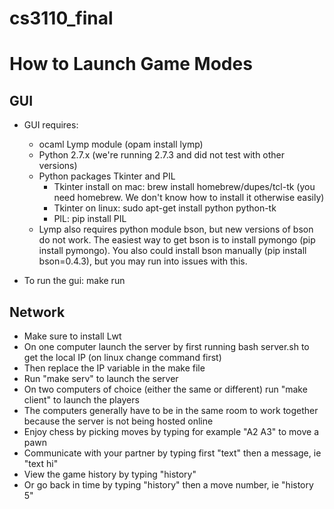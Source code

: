 # cs3110_final

# How to Launch Game Modes

## GUI
- GUI requires:
  - ocaml Lymp module (opam install lymp)
  - Python 2.7.x (we're running 2.7.3 and did not test with other versions)
  - Python packages Tkinter and PIL
    - Tkinter install on mac: brew install homebrew/dupes/tcl-tk (you need homebrew. We don't know how to install it otherwise easily)
    - Tkinter on linux: sudo apt-get install python python-tk
    - PIL: pip install PIL
  - Lymp also requires python module bson, but new versions of bson do not work. The easiest way to get bson is to install pymongo (pip install pymongo). You also could install bson manually (pip install bson=0.4.3), but you may run into issues with this.

- To run the gui: make run


## Network

- Make sure to install Lwt
- On one computer launch the server by first running bash server.sh to get the local IP (on linux change command first)
- Then replace the IP variable in the make file
- Run "make serv" to launch the server
- On two computers of choice (either the same or different) run "make client" to launch the players
- The computers generally have to be in the same room to work together because the server is not being hosted online
- Enjoy chess by picking moves by typing for example "A2 A3" to move a pawn
- Communicate with your partner by typing first "text" then a message, ie "text hi"
- View the game history by typing "history"
- Or go back in time by typing "history" then a move number, ie "history 5"
